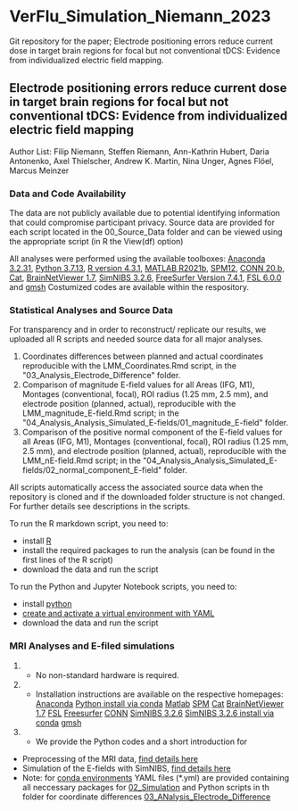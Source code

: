 # VerFlu_Simulation_Niemann_2023
Git repository for the paper; Electrode positioning errors reduce current dose in target brain regions for focal but not conventional tDCS: Evidence from individualized electric field mapping.

## Electrode positioning errors reduce current dose in target brain regions for focal but not conventional tDCS: Evidence from individualized electric field mapping
Author List:
Filip Niemann, Steffen Riemann, Ann-Kathrin Hubert, Daria Antonenko, Axel Thielscher, Andrew K. Martin, Nina Unger, Agnes Flöel, Marcus Meinzer

### Data and Code Availability

 The data are not publicly available due to potential identifying information that could compromise participant privacy. Source data are provided for each script located in the 00_Source_Data folder and can be viewed using the appropriate script (in R the View(df) option)

All analyses were performed using the available toolboxes: [Anaconda 3.2.31](https://anaconda.org/), [Python 3.7.13](https://www.python.org/), [R version 4.3.1](https://www.r-project.org/), [MATLAB R2021b](https://www.mathworks.com), [SPM12](https://www.fil.ion.ucl.ac.uk/spm/software/spm12/), [CONN 20.b](https://web.conn-toolbox.org), [Cat](https://neuro-jena.github.io/cat/), [BrainNetViewer 1.7](https://www.nitrc.org/projects/bnv/), [SimNIBS 3.2.6](https://simnibs.github.io/simnibs/build/html/index.html), [FreeSurfer Version 7.4.1](https://surfer.nmr.mgh.harvard.edu), [FSL 6.0.0](https://fsl.fmrib.ox.ac.uk/fsl/fslwiki/) and [gmsh](https://gmsh.info/) Costumized codes are available within the respository.

### Statistical Analyses and Source Data

For transparency and in order to reconstruct/ replicate our results, we uploaded all R scripts and needed source data for all major analyses.

1. Coordinates differences between planned and actual coordinates reproducible with the LMM_Coordinates.Rmd script, in the "03_Analysis_Electrode_Difference" folder.
2. Comparison of magnitude E-field values for all Areas (IFG, M1), Montages (conventional, focal), ROI radius (1.25 mm, 2.5 mm), and electrode position (planned, actual), reproducible with the LMM_magnitude_E-field.Rmd script; in the "04_Analysis_Analysis_Simulated_E-fields/01_magnitude_E-field" folder.
3. Comparison of the positive normal component of the E-field values for all Areas (IFG, M1), Montages (conventional, focal), ROI radius (1.25 mm, 2.5 mm), and electrode position (planned, actual), reproducible with the LMM_nE-field.Rmd script; in the "04_Analysis_Analysis_Simulated_E-fields/02_normal_component_E-field" folder.

All scripts automatically access the associated source data when the repository is cloned and if the downloaded folder structure is not changed.
For further details see descriptions in the scripts.

To run the R markdown script, you need to:

- install [R](https://www.r-project.org)
- install the required packages to run the analysis (can be found in the first lines of the R script)
- download the data and run the script

To run the Python and Jupyter Notebook scripts, you need to:

- install [python](https://anaconda.org/)
- [create and activate a virtual environment with YAML](https://saturncloud.io/blog/how-to-create-a-conda-environment-based-on-a-yaml-file-a-guide-for-data-scientists/)
- download the data and run the script

### MRI Analyses and E-filed simulations

1. - No non-standard hardware is required.
2. - Installation instructions are available on the respective homepages:
[Anaconda](https://docs.anaconda.com/free/anaconda/install/index.html)
[Python install via conda](https://conda.io/projects/conda/en/latest/user-guide/tasks/manage-python.html)
[Matlab](https://de.mathworks.com/help/install/install-products.html)
[SPM](https://en.wikibooks.org/wiki/SPM/Installation_on_Windows#Installation)
[Cat](https://andysbrainbook.readthedocs.io/en/latest/CAT12/CAT12_01_DownloadInstall.html)
[BrainNetViewer 1.7](https://www.nitrc.org/docman/view.php/504/1280/BrainNet)
[FSL](https://fsl.fmrib.ox.ac.uk/fsl/fslwiki/FslInstallation)
[Freesurfer](https://surfer.nmr.mgh.harvard.edu/fswiki/ReleaseNotes)
[CONN](https://web.conn-toolbox.org)
[SimNIBS 3.2.6](https://github.com/simnibs/simnibs/releases)
[SimNIBS 3.2.6 install via conda](https://simnibs.github.io/simnibs/build/html/installation/conda.html)
[gmsh](https://gmsh.info/#Download)

1. - We provide the Python codes and a short introduction for  

- Preprocessing of the MRI data, [find details here](01_Preprocessing/README.md)
- Simulation of the E-fields with SimNIBS, [find details here](02_Simulation/README.md)
- Note: for [conda environments](https://saturncloud.io/blog/how-to-create-a-conda-environment-based-on-a-yaml-file-a-guide-for-data-scientists/) YAML files (*.yml) are provided containing all neccessary packages for [02_Simulation](02_Simulation/simnibs_env.yml) and Python scripts in th folder for coordinate differences [03_ANalysis_Electrode_Difference](03_Analysis_Electrode_Difference/Get_Figures_S1-S4.yml)

